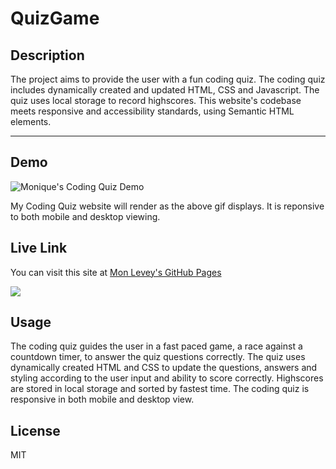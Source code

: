 # QuizGame
## Description
The project aims to provide the user with a fun coding quiz. The coding quiz includes dynamically created and updated HTML, CSS and Javascript. The quiz uses local storage to record highscores. This website's codebase meets responsive and accessibility standards, using Semantic HTML elements.

***

## Demo
![Monique's Coding Quiz Demo](Coding-Quiz.gif) 

My Coding Quiz website will render as the above gif displays. It is reponsive to both mobile and desktop viewing.


## Live Link
You can visit this site at [Mon Levey's GitHub Pages](https://monlevey.github.io/QuizGame/)

<img src="https://img.shields.io/badge/github%20-%23121011.svg?&style=for-the-badge&logo=github&logoColor=white"/>

## Usage
 The coding quiz guides the user in a fast paced game, a race against a countdown timer, to answer the quiz questions correctly. The quiz uses dynamically created HTML and CSS to update the questions, answers and styling according to the user input and ability to score correctly. Highscores are stored in local storage and sorted by fastest time. The coding quiz is responsive in both mobile and desktop view.  

## License
MIT 
